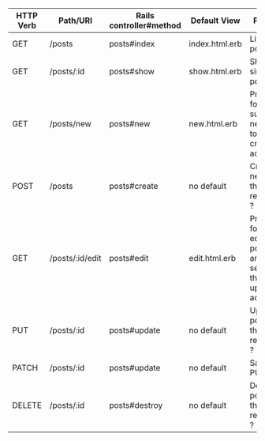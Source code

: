 | HTTP Verb | Path/URI  | Rails controller#method | Default View    | Purpose |
|-----------|------------------|------------------|-----------------|-----------------|
|    GET    |  /posts          |   posts#index    |  index.html.erb | List all posts |
|    GET    |  /posts/:id      |   posts#show     |  show.html.erb  | Show a single post | 
|    GET    |  /posts/new      |   posts#new      |  new.html.erb   | Provide form for<br>submitting new post<br>to the create action |
|    POST   |  /posts          |   posts#create   |  no default     | Create a new post,<br>then redirect to ? |
|    GET    |  /posts/:id/edit |   posts#edit     |  edit.html.erb  | Provide form for<br>editing a post<br>and sending to the<br>update action |
|    PUT    |  /posts/:id      |   posts#update   |  no default     | Update a post,<br>then redirect to ? |
|    PATCH  |  /posts/:id      |   posts#update   |  no default     | Same as PUT |
|    DELETE |  /posts/:id      |   posts#destroy  |  no default     | Delete a post,<br>then redirect to ? |